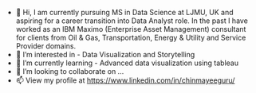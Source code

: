 - 👋 Hi, I am currently pursuing MS in Data Science at LJMU, UK and aspiring for a career transition into Data Analyst role. In the past I have worked as an IBM Maximo (Enterprise Asset Management) consultant for clients from Oil & Gas, Transportation, Energy & Utility and Service Provider domains. 
- 👀 I’m interested in - Data Visualization and Storytelling
- 🌱 I’m currently learning - Advanced data visualization using tableau 
- 💞️ I’m looking to collaborate on ...
- 📫 View my profile at https://www.linkedin.com/in/chinmayeeguru/

<!---
chinmayeeguru/chinmayeeguru is a ✨ special ✨ repository because its `README.md` (this file) appears on your GitHub profile.
You can click the Preview link to take a look at your changes.
--->
